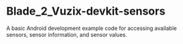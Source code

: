# Blade_2_Vuzix-devkit-sensors

A basic Android development example code for accessing available sensors, sensor information, and sensor values.
